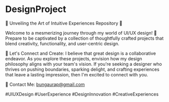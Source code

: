 # DesignProject
🎨 Unveiling the Art of Intuitive Experiences Repository 🌟

Welcome to a mesmerizing journey through my world of UI/UX design! 🚀
Prepare to be captivated by a collection of thoughtfully crafted projects that blend creativity, functionality, and user-centric design.

🤝 Let's Connect and Create:
I believe that great design is a collaborative endeavor. As you explore these projects, envision how my design philosophy aligns with your team's vision. If you're seeking a designer who thrives on pushing boundaries, sparking delight, and crafting experiences that leave a lasting impression, then I'm excited to connect with you.

📩 Contact Me: 
bungaurap@gmail.com

#UIUXDesign #UserExperience #DesignInnovation #CreativeExperiences
